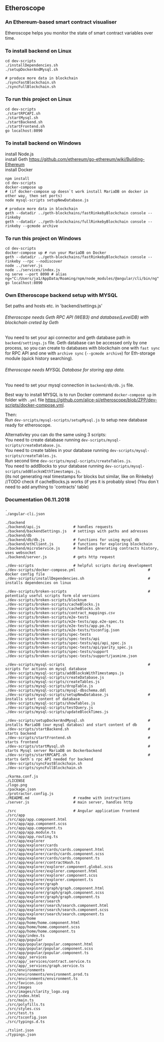 ## Etheroscope
### An Ethereum-based smart contract visualiser
Etheroscope helps you monitor the state of smart contract variables over time.

### To install backend on Linux
```shell
cd dev-scripts
./installDependencies.sh
./setupDockerAndMysql.sh

# produce more data in blockchain
./syncFastBlockchain.sh
./syncFullBlockchain.sh
```

### To run this project on Linux
```shell
cd dev-scripts
./startRPCAPI.sh
./startMysql.sh
./startBackend.sh
./startFrontend.sh
go localhost:8090
```

### To install backend on Windows
install Node.js<br>
install Geth https://github.com/ethereum/go-ethereum/wiki/Building-Ethereum<br>
install Docker
```shell
npm install
cd dev-scripts
docker-compose up
# (if docker-compose up doesn`t work install MariaDB on docker in other way, then set ports)
node mysql-scripts setupNewDatabase.js

# produce more data in blockchain
geth --datadir ../geth-blockchains/fastRinkebyBlockchain console --rinkeby
geth --datadir ../geth-blockchains/fullRinkebyBlockchain console --rinkeby --gcmode archive
```

### To run this project on Windows
```shell
cd dev-scripts
docker-compose up # run your MariaDB on Docker
geth --datadir ../geth-blockchains/fastRinkebyBlockchain console --rinkeby --rpc --nodiscover
node ../server.js
node ../services/index.js
ng serve --port 8090 # alias ng="C:/Users/ja1/AppData/Roaming/npm/node_modules/@angular/cli/bin/ng"
go localhost:8090
```

### Own Etheroscope backend setup with MYSQL
Set paths and hosts etc. in 'backend/settings.js'
###### Etheroscope needs Geth RPC API (WEB3) and database(LevelDB) with blockchain creted by Geth
You need to set your api connector and geth database path in `backend/settings.js` file.
Geth database can be accessed only by one process,
so you can create to databases with blockchain one with `fast sync` for RPC API
and one with `archive sync` (`--gcmode archive`) for Eth-storage module (quick history searching).

###### Etheroscope needs MYSQL Database for storing app data.
You need to set your mysql connection in `backend/db/db.js` file.

Best way to install MYSQL is to run Docker command `docker-compose up` in
folder with `.yml` file https://github.com/alice-si/etheroscope/blob/ZPP/dev-scripts/docker-compose.yml.

Then:<br>
Run `dev-srcipts/mysql-scripts/setupMysql.js` to setup new database ready for etheroscope.

Alternativley you can do the same using 3 scripts: <br>
You need to create database running `dev-scripts/mysql-scripts/createDatabase.js`.<br>
You need to create tables in your database running `dev-scripts/mysql-scripts/createTables.js`.<br>
Run second time `dev-scripts/mysql-scripts/createTables.js`.<br>
You need to addBlocks to your database running `dev-scripts/mysql-scripts/addBlocksWIthTimestamps.js`.<br>
(its not generating real timestamps for blocks but similar, like on Rinkeby)<br>
//TODO check if cacheBlocks.js works (if yes it is probably slow)
(You don`t need to add anything to 'contracts' table)


### Documentation 06.11.2018
```shell
.
./angular-cli.json
```
```shell
./backend
./backend/api.js               # handles requests
./backend/backendSettings.js   # settings with paths and adresses
./backend/db
./backend/db/db.js             # functions for using mysql db
./backend/ethClient.js         # functions for exploring blockchain
./backend/microService.js      # handles generating contracts history, uses websocket
./backend/server.js            # gets http request
```
```shell
./dev-scripts                  # helpful scripts during development
./dev-scripts/docker-compose.yml                                 # docker config file
./dev-scripts/installDependencies.sh                             # installs dependencies on linux
```
```shell
./dev-scripts/broken-scripts                                     # potentialy useful scripts form old versions
./dev-scripts/broken-scripts/blocknum
./dev-scripts/broken-scripts/cacheBlocks.js
./dev-scripts/broken-scripts/cacheBlocks.sh
./dev-scripts/broken-scripts/contract_mappings.csv
./dev-scripts/broken-scripts/e2e-tests
./dev-scripts/broken-scripts/e2e-tests/app.e2e-spec.ts
./dev-scripts/broken-scripts/e2e-tests/app.po.ts
./dev-scripts/broken-scripts/e2e-tests/tsconfig.json
./dev-scripts/broken-scripts/spec-tests
./dev-scripts/broken-scripts/spec-tests/api
./dev-scripts/broken-scripts/spec-tests/api/api_spec.js
./dev-scripts/broken-scripts/spec-tests/api/parity_spec.js
./dev-scripts/broken-scripts/spec-tests/support
./dev-scripts/broken-scripts/spec-tests/support/jasmine.json
```
```shell
./dev-scripts/mysql-scripts                                      # scripts for actions on mysql database
./dev-scripts/mysql-scripts/addBlocksWithTimestamps.js
./dev-scripts/mysql-scripts/createDatabase.js
./dev-scripts/mysql-scripts/createTables.js
./dev-scripts/mysql-scripts/dropTable.js
./dev-scripts/mysql-scripts/mysql-dbschema.ddl
./dev-scripts/mysql-scripts/setupNewDatabase.js                  # installs start content of database
./dev-scripts/mysql-scripts/showTables.js
./dev-scripts/mysql-scripts/testQuery.js
./dev-scripts/mysql-scripts/updateBlockTimes.js
```
```shell
./dev-scripts/setupDockerAndMysql.sh                             # installs MariaDB (our mysql databas) and start content of db
./dev-scripts/startBackend.sh                                    # starts backend
./dev-scripts/startFrontend.sh                                   # starts frontend
./dev-scripts/startMysql.sh                                      # starts Mysql server MariaDB on Dockerbackend
./dev-scripts/startRPCAPI.sh                                     # starts Geth`s rpc API needed for backend
./dev-scripts/syncFastBlockchain.sh
./dev-scripts/syncFullBlockchain.sh
```
```shell
./karma.conf.js
./LICENSE
./logo.png
./package.json
./protractor.config.js
./README.md                    # readme with instructions
./server.js                    # main server, handles http
```
```shell
./src                          # Angular application frontend
./src/app
./src/app/app.component.html
./src/app/app.component.scss
./src/app/app.component.ts
./src/app/app.module.ts
./src/app/app.routing.ts
./src/app/explorer
./src/app/explorer/cards
./src/app/explorer/cards/cards.component.html
./src/app/explorer/cards/cards.component.scss
./src/app/explorer/cards/cards.component.ts
./src/app/explorer/contractHash.ts
./src/app/explorer/explorer.component.global.scss
./src/app/explorer/explorer.component.html
./src/app/explorer/explorer.component.scss
./src/app/explorer/explorer.component.ts
./src/app/explorer/graph
./src/app/explorer/graph/graph.component.html
./src/app/explorer/graph/graph.component.scss
./src/app/explorer/graph/graph.component.ts
./src/app/explorer/search
./src/app/explorer/search/search.component.html
./src/app/explorer/search/search.component.scss
./src/app/explorer/search/search.component.ts
./src/app/home
./src/app/home/home.component.html
./src/app/home/home.component.scss
./src/app/home/home.component.ts
./src/app/index.ts
./src/app/popular
./src/app/popular/popular.component.html
./src/app/popular/popular.component.scss
./src/app/popular/popular.component.ts
./src/app/_services
./src/app/_services/contract.service.ts
./src/app/_services/graph.service.ts
./src/environments
./src/environments/environment.prod.ts
./src/environments/environment.ts
./src/favicon.ico
./src/images
./src/images/clarity_logo.svg
./src/index.html
./src/main.ts
./src/polyfills.ts
./src/styles.css
./src/test.ts
./src/tsconfig.json
./src/typings.d.ts
```
```shell
./tslint.json
./typings.json
```
